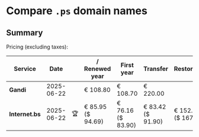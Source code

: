 # Compare `.ps` domain names

## Summary

Pricing (excluding taxes):

| Service | Date |  | / Renewed year | First year | Transfer | Restoration |
|--|--|--|--|--|--|--|
| **Gandi** | 2025-06-22 |  | € 108.80 | € 108.70 | € 220.00 |  |
| **Internet.bs** | 2025-06-22 | 🏆 | € 85.95<br>($ 94.69) | € 76.16<br>($ 83.90) | € 83.42<br>($ 91.90) | € 152.25<br>($ 167.69) |
